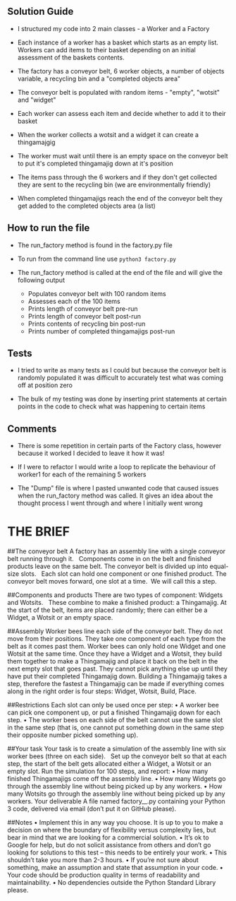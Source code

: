 ## Solution Guide

* I structured my code into 2 main classes - a Worker and a Factory

* Each instance of a worker has a basket which starts as an empty list.
Workers can add items to their basket depending on an initial assessment of the baskets contents.

* The factory has a conveyor belt, 6 worker objects, a number of objects variable, a recycling bin and a "completed objects area"

* The conveyor belt is populated with random items - "empty", "wotsit" and "widget"

* Each worker can assess each item and decide whether to add it to their basket

* When the worker collects a wotsit and a widget it can create a thingamajgig

* The worker must wait until there is an empty space on the conveyor belt to put it's completed thingamajig down at it's position

* The items pass through the 6 workers and if they don't get collected they are sent to the recycling bin (we are environmentally friendly)

* When completed thingamajigs reach the end of the conveyor belt they get added to the completed objects area (a list)

## How to run the file

* The run_factory method is found in the factory.py file

* To run from the command line use  ```python3 factory.py```

* The run_factory method is called at the end of the file and will give the following output
    * Populates conveyor belt with 100 random items
    * Assesses each of the 100 items
    * Prints length of conveyor belt pre-run
    * Prints length of conveyor belt post-run
    * Prints contents of recycling bin post-run
    * Prints number of completed thingamajigs post-run

## Tests

* I tried to write as many tests as I could but because the conveyor belt is randomly populated it was difficult to accurately test what was coming off at position zero

* The bulk of my testing was done by inserting print statements at certain points in the code to check what was happening to certain items

## Comments

* There is some repetition in certain parts of the Factory class, however because it worked I decided to leave it how it was!

* If I were to refactor I would write a loop to replicate the behaviour of worker1 for each of the remaining 5 workers

* The "Dump" file is where I pasted unwanted code that caused issues when the run_factory method was called. It gives an idea about the thought process I went through and where I initially went wrong

# THE BRIEF

##The conveyor belt
A factory has an assembly line with a single conveyor belt running through it.   Components come in on the belt and finished products leave on the same belt.
The conveyor belt is divided up into equal-size slots.   Each slot can hold one component or one finished product.
The conveyor belt moves forward, one slot at a time.  We will call this a step.

##Components and products
There are two types of component: Widgets and Wotsits.  
These combine to make a finished product: a Thingamajig.
At the start of the belt, items are placed randomly; there can either be a  
Widget, a Wotsit or an empty space.

##Assembly
Worker bees line each side of the conveyor belt. They do not move from their positions. They take one component of each type from the belt as it comes past them. Worker bees can only hold one Widget and one Wotsit at the same time.
Once they have a Widget and a Wotsit, they build them together to make a Thingamajig and place it back on the belt in the next empty slot that goes past. They cannot pick anything else up until they have put their completed Thingamajig down.
Building a Thingamajig takes a step, therefore the fastest a Thingamajig can be made if everything comes along in the right order is four steps: Widget, Wotsit, Build, Place.

##Restrictions
Each slot can only be used once per step:
• A worker bee can pick one component up, or put a finished Thingamajig down for each step.
• The worker bees on each side of the belt cannot use the same slot in the same step (that is, one cannot put something down in the same step their opposite number picked something up).

##Your task
Your task is to create a simulation of the assembly line with six worker bees (three on each side).  
Set up the conveyor belt so that at each step, the start of the belt gets allocated either a Widget, a Wotsit or an empty slot.
Run the simulation for 100 steps, and report:
• How many finished Thingamajigs come off the assembly line.
• How many Widgets go through the assembly line without being picked up by any workers. • How many Wotsits go through the assembly line without being picked up by any workers.
Your deliverable
A file named factory_<firstname>_<lastname>.py containing your Python 3 code, delivered via email (don’t put it
on GitHub please).

##Notes
• Implement this in any way you choose. It is up to you to make a decision on where the boundary of flexibility versus complexity lies, but bear in mind that we are looking for a commercial solution.
• It’s ok to Google for help, but do not solicit assistance from others and don’t go looking for solutions to this test – this needs to be entirely your work.
• This shouldn’t take you more than 2-3 hours.
• If you’re not sure about something, make an assumption and state that assumption in your code.
• Your code should be production quality in terms of readability and maintainability.
• No dependencies outside the Python Standard Library please.

